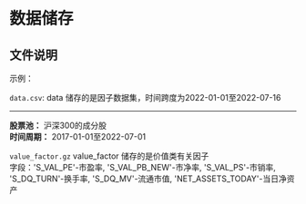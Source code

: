 # 数据储存

## 文件说明

示例：

`data.csv`: data 储存的是因子数据集，时间跨度为2022-01-01至2022-07-16

------------------------

**股票池：** 沪深300的成分股        
**时间周期：** 2017-01-01至2022-07-01             

[//]: # (在下方输入数据集的名称及文件描述)

`value_factor.gz` value_factor 储存的是价值类有关因子          
字段：'S_VAL_PE'-市盈率, 'S_VAL_PB_NEW'-市净率, 'S_VAL_PS'-市销率, 'S_DQ_TURN'-换手率, 'S_DQ_MV'-流通市值, 'NET_ASSETS_TODAY'-当日净资产
